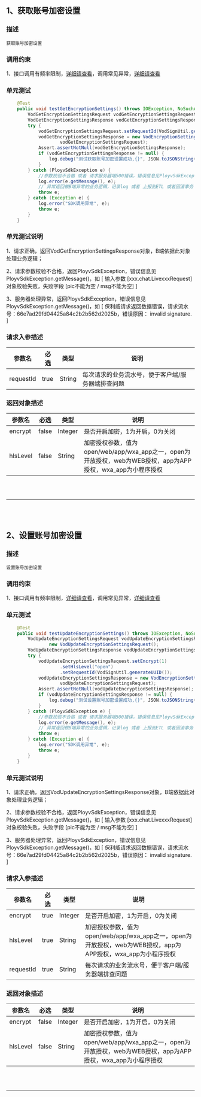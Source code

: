 ## 1、获取账号加密设置
### 描述
```
获取账号加密设置
```
### 调用约束
1、接口调用有频率限制，[详细请查看](/limit.md)，调用常见异常，[详细请查看](/exceptionDoc)

### 单元测试
```java
	@Test
	public void testGetEncryptionSettings() throws IOException, NoSuchAlgorithmException {
        VodGetEncryptionSettingsRequest vodGetEncryptionSettingsRequest = new VodGetEncryptionSettingsRequest();
        VodGetEncryptionSettingsResponse vodGetEncryptionSettingsResponse = null;
        try {
            vodGetEncryptionSettingsRequest.setRequestId(VodSignUtil.generateUUID());
            vodGetEncryptionSettingsResponse = new VodEncryptionSettingsServiceImpl().getEncryptionSettings(
                    vodGetEncryptionSettingsRequest);
            Assert.assertNotNull(vodGetEncryptionSettingsResponse);
            if (vodGetEncryptionSettingsResponse != null) {
                log.debug("测试获取账号加密设置成功,{}", JSON.toJSONString(vodGetEncryptionSettingsResponse));
            }
        } catch (PloyvSdkException e) {
            //参数校验不合格 或者 请求服务器端500错误，错误信息见PloyvSdkException.getMessage()
            log.error(e.getMessage(), e);
            // 异常返回做B端异常的业务逻辑，记录log 或者 上报到ETL 或者回滚事务
            throw e;
        } catch (Exception e) {
            log.error("SDK调用异常", e);
            throw e;
        }
    }
```
### 单元测试说明
1、请求正确，返回VodGetEncryptionSettingsResponse对象，B端依据此对象处理业务逻辑；

2、请求参数校验不合格，返回PloyvSdkException，错误信息见PloyvSdkException.getMessage()，如 [ 输入参数 [xxx.chat.LivexxxRequest]对象校验失败，失败字段 [pic不能为空 / msg不能为空] ]

3、服务器处理异常，返回PloyvSdkException，错误信息见PloyvSdkException.getMessage()，如 [ 保利威请求返回数据错误，请求流水号：66e7ad29fd04425a84c2b2b562d2025b，错误原因： invalid signature. ]
### 请求入参描述

| 参数名 | 必选 | 类型 | 说明 | 
| -- | -- | -- | -- | 
| requestId | true | String | 每次请求的业务流水号，便于客户端/服务器端排查问题 | 

### 返回对象描述


| 参数名 | 必选 | 类型 | 说明 | 
| -- | -- | -- | -- | 
| encrypt | false | Integer | 是否开启加密，1为开启，0为关闭 | 
| hlsLevel | false | String | 加密授权参数，值为open/web/app/wxa_app之一，open为开放授权，web为WEB授权，app为APP授权，wxa_app为小程序授权 | 

<br /><br />

------------------

<br /><br />

## 2、设置账号加密设置
### 描述
```
设置账号加密设置
```
### 调用约束
1、接口调用有频率限制，[详细请查看](/limit.md)，调用常见异常，[详细请查看](/exceptionDoc)

### 单元测试
```java
	@Test
	public void testUpdateEncryptionSettings() throws IOException, NoSuchAlgorithmException {
        VodUpdateEncryptionSettingsRequest vodUpdateEncryptionSettingsRequest =
                new VodUpdateEncryptionSettingsRequest();
        VodUpdateEncryptionSettingsResponse vodUpdateEncryptionSettingsResponse = null;
        try {
            vodUpdateEncryptionSettingsRequest.setEncrypt(1)
                    .setHlsLevel("open")
                    .setRequestId(VodSignUtil.generateUUID());
            vodUpdateEncryptionSettingsResponse = new VodEncryptionSettingsServiceImpl().updateEncryptionSettings(
                    vodUpdateEncryptionSettingsRequest);
            Assert.assertNotNull(vodUpdateEncryptionSettingsResponse);
            if (vodUpdateEncryptionSettingsResponse != null) {
                log.debug("测试设置账号加密设置成功,{}", JSON.toJSONString(vodUpdateEncryptionSettingsResponse));
            }
        } catch (PloyvSdkException e) {
            //参数校验不合格 或者 请求服务器端500错误，错误信息见PloyvSdkException.getMessage()
            log.error(e.getMessage(), e);
            // 异常返回做B端异常的业务逻辑，记录log 或者 上报到ETL 或者回滚事务
            throw e;
        } catch (Exception e) {
            log.error("SDK调用异常", e);
            throw e;
        }
    }
```
### 单元测试说明
1、请求正确，返回VodUpdateEncryptionSettingsResponse对象，B端依据此对象处理业务逻辑；

2、请求参数校验不合格，返回PloyvSdkException，错误信息见PloyvSdkException.getMessage()，如 [ 输入参数 [xxx.chat.LivexxxRequest]对象校验失败，失败字段 [pic不能为空 / msg不能为空] ]

3、服务器处理异常，返回PloyvSdkException，错误信息见PloyvSdkException.getMessage()，如 [ 保利威请求返回数据错误，请求流水号：66e7ad29fd04425a84c2b2b562d2025b，错误原因： invalid signature. ]
### 请求入参描述

| 参数名 | 必选 | 类型 | 说明 | 
| -- | -- | -- | -- | 
| encrypt | true | Integer | 是否开启加密，1为开启，0为关闭 | 
| hlsLevel | true | String | 加密授权参数，值为open/web/app/wxa_app之一，open为开放授权，web为WEB授权，app为APP授权，wxa_app为小程序授权 | 
| requestId | true | String | 每次请求的业务流水号，便于客户端/服务器端排查问题 | 

### 返回对象描述


| 参数名 | 必选 | 类型 | 说明 | 
| -- | -- | -- | -- | 
| encrypt | false | Integer | 是否开启加密，1为开启，0为关闭 | 
| hlsLevel | false | String | 加密授权参数，值为open/web/app/wxa_app之一，open为开放授权，web为WEB授权，app为APP授权，wxa_app为小程序授权 | 

<br /><br />

------------------

<br /><br />


